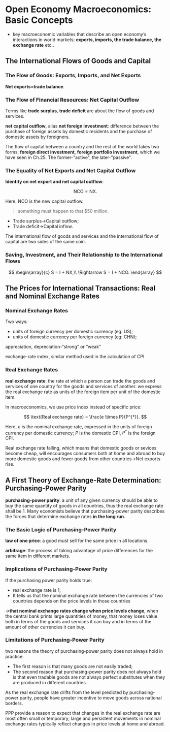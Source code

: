 # Open Economy Macroeconomics: Basic Concepts

* key macroeconomic variables that describe an open economy’s interactions
in world markets: **exports, imports, the trade balance, the exchange rate**
etc..

## The International Flows of Goods and Capital

### The Flow of Goods: Exports, Imports, and Net Exports

**Net exports**=**trade balance**.

### The Flow of Financial Resources: Net Capital Outflow

Terms like **trade surplus**, **trade deficit** are about the flow of goods and
services.

**net capital outflow**, alias **net foreign investment**: difference between
the purchase of foreign assets by domestic residents and the purchase of
domestic assets by foreigners.

The flow of capital between a country and the rest of the world takes two forms:
**foreign direct investment**, **foreign portfolio investment**, which we have
seen in Ch.25. The former-"active", the later-"passive".

### The Equality of Net Exports and Net Capital Outflow

**Identity on net export and net capital outflow**:  

$$
\text{NCO} = \text{NX}.
$$

Here, $\text{NCO}$ is the new capital outflow.

> something must happen to that $50 million.

* Trade surplus->Capital outflow;
* Trade deficit->Capital inflow.

The international flow of goods and services and the international flow of
capital are two sides of the same coin.

### Saving, Investment, and Their Relationship to the International Flows

$$
\begin{array}{c}
S = I + NX,\\
\Rightarrow S = I + NCO.
\end{array}
$$

## The Prices for International Transactions: Real and Nominal Exchange Rates

### Nominal Exchange Rates

Two ways:  
* units of foreign currency per domestic currency (eg: US);
* units of domestic currency per foreign currency (eg: CHN);

appreciation, depreciation-“strong” or “weak”

exchange-rate index, similar method used in the calculation of CPI

### Real Exchange Rates

**real exchange rate**: the rate at which a person can trade the goods and
services of one country for the goods and services of another. we express the
real exchange rate as units of the foreign item per unit of the domestic item.

In macroeconomics, we use price index instead of specific price:  

$$
\text{Real exchange rate} = \frac{e \times P}{P^{*}}.
$$

Here, $e$ is the nominal exchange rate, expressed in the units of foreign
currency per domestic currency; $P$ is the domestic CPI, $P^{*}$ is the foreign
CPI.

Real exchange rate falling, which means that domestic goods or sevices become
cheap, will encourages consumers both at home and abroad to buy more domestic
goods and fewer goods from other countries->Net exports rise.

## A First Theory of Exchange-Rate Determination: Purchasing-Power Parity

**purchasing-power parity**: a unit of any given currency should be able to buy
the same quantity of goods in all countries, thus the real exchange rate shall
be 1. Many economists believe that purchasing-power parity describes the forces
that determine exchange rates **in the long run**.

### The Basic Logic of Purchasing-Power Parity

**law of one price**: a good must sell for the same price in all locations.

**arbitrage**: the process of taking advantage of price differences for the same
item in different markets.

### Implications of Purchasing-Power Parity

If the purchasing power parity holds true:  
* real exchange rate is 1;
* It tells us that the nominal exchange rate between the currencies of two
countries depends on the price levels in those countries

->**that nominal exchange rates change when price levels change**, when the
central bank prints large quantities of money, that money loses value both in
terms of the goods and services it can buy and in terms of the amount of other
currencies it can buy.

### Limitations of Purchasing-Power Parity

two reasons the theory of purchasing-power parity does not always hold in
practice:  
* The first reason is that many goods are not easily traded;
* The second reason that purchasing-power parity does not always hold is that
even tradable goods are not always perfect substitutes when they are produced in
different countries.

As the real exchange rate drifts from the level predicted by purchasing-power
parity, people have greater incentive to move goods across national borders.

PPP provide a reason to expect that changes in the real exchange rate are most
often small or temporary; large and persistent movements in nominal
exchange rates typically reflect changes in price levels at home and abroad.